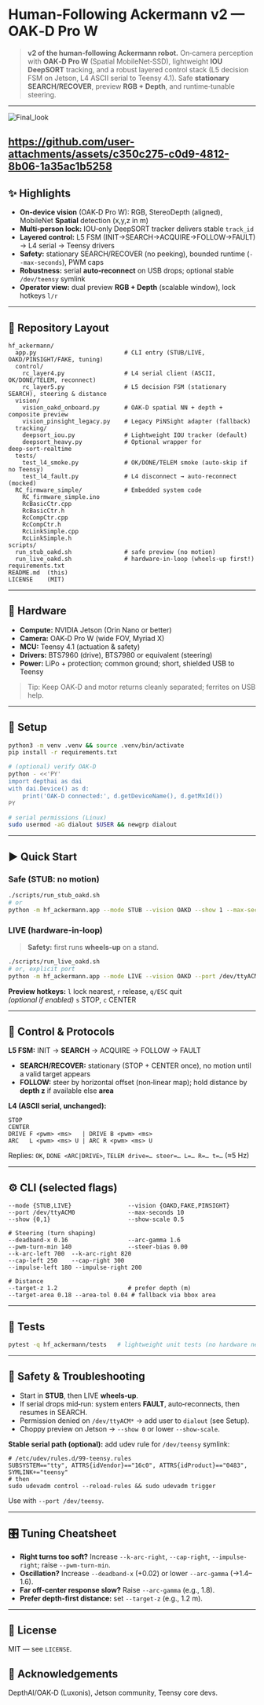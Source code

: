 # Human‑Following Ackermann v2 — OAK‑D Pro W

> **v2 of the human‑following Ackermann robot.** On‑camera perception with **OAK‑D Pro W** (Spatial MobileNet‑SSD), lightweight **IOU DeepSORT** tracking, and a robust layered control stack (L5 decision FSM on Jetson, L4 ASCII serial to Teensy 4.1). Safe **stationary SEARCH/RECOVER**, preview **RGB + Depth**, and runtime‑tunable steering.

---
![Final_look](https://github.com/user-attachments/assets/3277ec85-bf67-417c-a71d-a9925d7886df)

https://github.com/user-attachments/assets/c350c275-c0d9-4812-8b06-1a35ac1b5258
---

## ✨ Highlights
- **On‑device vision** (OAK‑D Pro W): RGB, StereoDepth (aligned), MobileNet **Spatial** detection (x,y,z in m)
- **Multi‑person lock:** IOU‑only DeepSORT tracker delivers stable `track_id`
- **Layered control:** L5 FSM (INIT→SEARCH→ACQUIRE→FOLLOW→FAULT) → L4 serial → Teensy drivers
- **Safety:** stationary SEARCH/RECOVER (no peeking), bounded runtime (`--max-seconds`), PWM caps
- **Robustness:** serial **auto‑reconnect** on USB drops; optional stable `/dev/teensy` symlink
- **Operator view:** dual preview **RGB + Depth** (scalable window), lock hotkeys `l/r`

---

## 🧱 Repository Layout
```
hf_ackermann/
  app.py                         # CLI entry (STUB/LIVE, OAKD/PINSIGHT/FAKE, tuning)
  control/
    rc_layer4.py                 # L4 serial client (ASCII, OK/DONE/TELEM, reconnect)
    rc_layer5.py                 # L5 decision FSM (stationary SEARCH), steering & distance
  vision/
    vision_oakd_onboard.py       # OAK‑D spatial NN + depth + composite preview
    vision_pinsight_legacy.py    # Legacy PiNSight adapter (fallback)
  tracking/
    deepsort_iou.py              # Lightweight IOU tracker (default)
    deepsort_heavy.py            # Optional wrapper for deep‑sort‑realtime
  tests/
    test_l4_smoke.py             # OK/DONE/TELEM smoke (auto‑skip if no Teensy)
    test_l4_fault.py             # L4 disconnect → auto‑reconnect (mocked)
  RC_firmware_simple/            # Embedded system code
    RC_firmware_simple.ino
    RcBasicCtr.cpp
    RcBasicCtr.h
    RcCompCtr.cpp
    RcCompCtr.h
    RcLinkSimple.cpp
    RcLinkSimple.h
scripts/
  run_stub_oakd.sh               # safe preview (no motion)
  run_live_oakd.sh               # hardware‑in‑loop (wheels‑up first!)
requirements.txt
README.md  (this)
LICENSE    (MIT)
```

---

## 🔧 Hardware
- **Compute:** NVIDIA Jetson (Orin Nano or better)
- **Camera:** OAK‑D Pro W (wide FOV, Myriad X)
- **MCU:** Teensy 4.1 (actuation & safety)
- **Drivers:** BTS7960 (drive), BTS7980 or equivalent (steering)
- **Power:** LiPo + protection; common ground; short, shielded USB to Teensy

> Tip: Keep OAK‑D and motor returns cleanly separated; ferrites on USB help.

---

## 🚀 Setup
```bash
python3 -m venv .venv && source .venv/bin/activate
pip install -r requirements.txt

# (optional) verify OAK‑D
python - <<'PY'
import depthai as dai
with dai.Device() as d:
    print('OAK-D connected:', d.getDeviceName(), d.getMxId())
PY

# serial permissions (Linux)
sudo usermod -aG dialout $USER && newgrp dialout
```

---

## ▶️ Quick Start
### Safe (STUB: no motion)
```bash
./scripts/run_stub_oakd.sh
# or
python -m hf_ackermann.app --mode STUB --vision OAKD --show 1 --max-seconds 8
```

### LIVE (hardware‑in‑loop)
> **Safety:** first runs **wheels‑up** on a stand.
```bash
./scripts/run_live_oakd.sh
# or, explicit port
python -m hf_ackermann.app --mode LIVE --vision OAKD --port /dev/ttyACM0 --show 1 --max-seconds 10
```

**Preview hotkeys:** `l` lock nearest, `r` release, `q/ESC` quit  
*(optional if enabled)* `s` STOP, `c` CENTER

---

## 🧭 Control & Protocols
**L5 FSM:** INIT → **SEARCH** → ACQUIRE → FOLLOW → FAULT  
- **SEARCH/RECOVER:** stationary (STOP + CENTER once), no motion until a valid target appears
- **FOLLOW:** steer by horizontal offset (non‑linear map); hold distance by **depth z** if available else **area**

**L4 (ASCII serial, unchanged):**
```
STOP
CENTER
DRIVE F <pwm> <ms>   | DRIVE B <pwm> <ms>
ARC   L <pwm> <ms> U | ARC R <pwm> <ms> U
```
Replies: `OK`, `DONE <ARC|DRIVE>`, `TELEM drive=… steer=… L=… R=… t=…` (≈5 Hz)

---

## ⚙️ CLI (selected flags)
```
--mode {STUB,LIVE}                --vision {OAKD,FAKE,PINSIGHT}
--port /dev/ttyACM0               --max-seconds 10
--show {0,1}                      --show-scale 0.5

# Steering (turn shaping)
--deadband-x 0.16                 --arc-gamma 1.6
--pwm-turn-min 140                --steer-bias 0.00
--k-arc-left 700  --k-arc-right 820
--cap-left 250    --cap-right 300
--impulse-left 180 --impulse-right 200

# Distance
--target-z 1.2                    # prefer depth (m)
--target-area 0.18 --area-tol 0.04 # fallback via bbox area
```

---

## 🧪 Tests
```bash
pytest -q hf_ackermann/tests   # lightweight unit tests (no hardware needed)
```

---

## 🛟 Safety & Troubleshooting
- Start in **STUB**, then LIVE **wheels‑up**.
- If serial drops mid‑run: system enters **FAULT**, auto‑reconnects, then resumes in SEARCH.
- Permission denied on `/dev/ttyACM*` → add user to `dialout` (see Setup).
- Choppy preview on Jetson → `--show 0` or lower `--show-scale`.

**Stable serial path (optional):** add udev rule for `/dev/teensy` symlink:
```
# /etc/udev/rules.d/99-teensy.rules
SUBSYSTEM=="tty", ATTRS{idVendor}=="16c0", ATTRS{idProduct}=="0483", SYMLINK+="teensy"
# then
sudo udevadm control --reload-rules && sudo udevadm trigger
```
Use with `--port /dev/teensy`.

---

## 🎛️ Tuning Cheatsheet
- **Right turns too soft?** Increase `--k-arc-right`, `--cap-right`, `--impulse-right`; raise `--pwm-turn-min`.
- **Oscillation?** Increase `--deadband-x` (+0.02) or lower `--arc-gamma` (→1.4–1.6).
- **Far off‑center response slow?** Raise `--arc-gamma` (e.g., 1.8).
- **Prefer depth‑first distance:** set `--target-z` (e.g., 1.2 m).

---

## 📄 License
MIT — see `LICENSE`.

## 🙏 Acknowledgements
DepthAI/OAK‑D (Luxonis), Jetson community, Teensy core devs.


